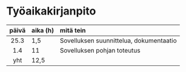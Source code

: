 # Työaikakirjanpito

| päivä | aika (h) | mitä tein  |
| :----:|:-----| :-----|
|25.3   | 1,5   | Sovelluksen suunnittelua, dokumentaatio |
|1.4   | 11   | Sovelluksen pohjan toteutus |
| yht   | 12,5   | | 